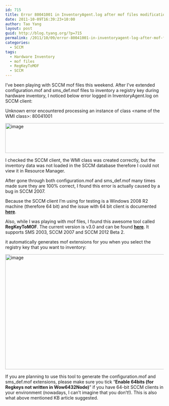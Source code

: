 ```yaml
---
id: 715
title: Error 80041001 in InventoryAgent.log after mof files modifications
date: 2011-10-09T16:39:23+10:00
author: Tao Yang
layout: post
guid: http://blog.tyang.org/?p=715
permalink: /2011/10/09/error-80041001-in-inventoryagent-log-after-mof-files-modifications/
categories:
  - SCCM
tags:
  - Hardware Inventory
  - mof files
  - RegKeyToMOF
  - SCCM
---
```

I’ve been playing with SCCM mof files this weekend. After I’ve extended configuration.mof and sms_def.mof files to inventory a registry key during hardware inventory, I noticed below error logged in InventoryAgent.log on SCCM client:

Unknown error encountered processing an instance of class &lt;name of the WMI class&gt;: 80041001

<a href="http://blog.tyang.org/wp-content/uploads/2011/10/image10.png"><img style="background-image: none; padding-left: 0px; padding-right: 0px; display: inline; padding-top: 0px; border: 0px;" title="image" src="http://blog.tyang.org/wp-content/uploads/2011/10/image_thumb10.png" alt="image" width="580" height="95" border="0" /></a>

I checked the SCCM client, the WMI class was created correctly, but the inventory data was not loaded in the SCCM database therefore I could not view it in Resource Manager.

After gone through both configuration.mof and sms_def.mof many times made sure they are 100% correct, I found this error is actually caused by a bug in SCCM 2007.

Because the SCCM client I’m using for testing is a Windows 2008 R2 machine (therefore 64 bit) and the issue with 64 bit client is documented <a title="KB2617545" href="http://support.microsoft.com/kb/2617545"><strong>here</strong></a>.

Also, while I was playing with mof files, I found this awesome tool called <strong>RegKeyToMOF</strong>. The current version is v3.0 and can be found <a title="RegKeyToMOF v3.0 download" href="http://myitforum.com/cs2/files/folders/proddocs/entry152945.aspx"><strong>here</strong></a>. It supports SMS 2003, SCCM 2007 and SCCM 2012 Beta 2.

it automatically generates mof extensions for you when you select the registry key that you want to inventory:

<a href="http://blog.tyang.org/wp-content/uploads/2011/10/image11.png"><img style="background-image: none; padding-left: 0px; padding-right: 0px; display: inline; padding-top: 0px; border: 0px;" title="image" src="http://blog.tyang.org/wp-content/uploads/2011/10/image_thumb11.png" alt="image" width="580" height="366" border="0" /></a>

If you are planning to use this tool to generate the configuration.mof and sms_def.mof extensions, please make sure you tick “<strong>Enable 64bits (for Regkeys not written in Wow6432Node)</strong>” if you have 64-bit SCCM clients in your environment (nowadays, I can’t imagine that you don’t!). This is also what above mentioned KB article suggested.